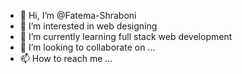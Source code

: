 - 👋 Hi, I’m @Fatema-Shraboni
- 👀 I’m interested in web designing
- 🌱 I’m currently learning full stack web development
- 💞️ I’m looking to collaborate on ...
- 📫 How to reach me ...

<!---
Fatema-Shraboni/Fatema-Shraboni is a ✨ special ✨ repository because its `README.md` (this file) appears on your GitHub profile.
You can click the Preview link to take a look at your changes.
--->
